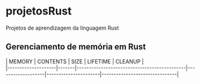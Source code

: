 # projetosRust
Projetos de aprendizagem da linguagem Rust

## Gerenciamento de memória em Rust
 | MEMORY             | CONTENTS                                            | SIZE              | LIFETIME             | CLEANUP                       |<br>
 |--------------------|-------|---------------------------------------------|-------------------|----------------------|-------------------------------|<br>
